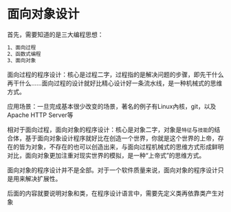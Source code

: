 # 面向对象设计

首先，需要知道的是三大编程思想：

```bash
1、面向过程
2、函数式编程
3、面向对象
```

面向过程的程序设计：核心是过程二字，过程指的是解决问题的步骤，即先干什么再干什么......面向过程的设计就好比精心设计好一条流水线，是一种机械式的思维方式。

应用场景：一旦完成基本很少改变的场景，著名的例子有Linux內核，git，以及Apache HTTP Server等

相对于面向过程，面向对象的程序设计：核心是对象二字，对象是`特征`与`技能`的结合体，基于面向对象设计程序就好比在创造一个世界，你就是这个世界的上帝，存在的皆为对象，不存在的也可以创造出来，与面向过程机械式的思维方式形成鲜明对比，面向对象更加注重对现实世界的模拟，是一种“上帝式”的思维方式。

面向对象的程序设计并不是全部。对于一个软件质量来说，面向对象的程序设计只是用来解决扩展性。

后面的内容就要说明对象和类，在程序设计语言中，需要先定义类再依靠类产生对象

